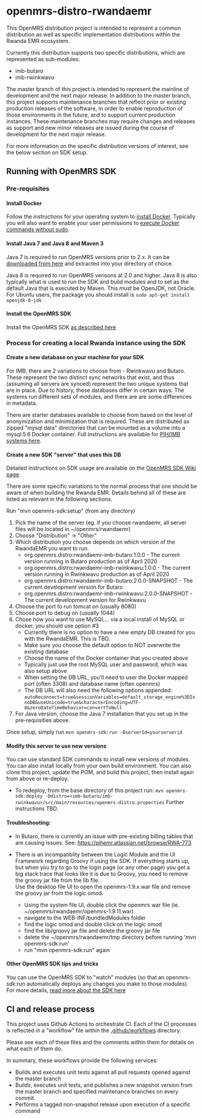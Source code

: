 openmrs-distro-rwandaemr
==========================

This OpenMRS distribution project is intended to represent a common distribution as well as specific implementation
distributions within the Rwanda EMR ecosystem.

Currently this distribution supports two specific distributions, which are represented as sub-modules:
* imb-butaro
* imb-rwinkwavu

The master branch of this project is intended to represent the mainline of development and the next major release.
In addition to the master branch, this project supports maintenance branches that reflect prior or existing production
releases of the software, in order to enable reproduction of those environments in the future, and to support
current production instances.  These maintenance branches may require changes and releases as support and new minor releases
are issued during the course of development for the next major release.

For more information on the specific distribution versions of interest, see the below section on SDK setup.

## Running with OpenMRS SDK

### Pre-requisites

#### Install Docker

Follow the instructions for your operating system to [install Docker](https://docs.docker.com/engine/install/ubuntu/).
Typically you will also want to enable your user permissions to [execute Docker commands without sudo](https://docs.docker.com/engine/install/linux-postinstall/).

#### Install Java 7 and Java 8 and Maven 3

Java 7 is required to run OpenMRS versions prior to 2.x.  It can be 
[downloaded from here](https://www.oracle.com/java/technologies/javase/javase7-archive-downloads.html) 
and extracted into your directory of choice.

Java 8 is required to run OpenMRS verisons at 2.0 and higher.  Java 8 is also typically what is used to run the SDK 
and build modules and to set as the default Java that is executed by Maven.  This _must_ be OpenJDK, not Oracle.
For Ubuntu users, the package you should install is ```sudo apt-get install openjdk-8-jdk```

#### Install the OpenMRS SDK

Install the OpenMRS SDK [as described here](https://wiki.openmrs.org/display/docs/OpenMRS+SDK#OpenMRSSDK-Installation)

### Process for creating a local Rwanda instance using the SDK

#### Create a new database on your machine for your SDK

For IMB, there are 2 variations to choose from - Rwinkwavu and Butaro.  These represent the two distinct sync networks
that exist, and thus (assuming all servers are synced) represent the two unique systems that are in place.  Due to history,
these databases differ in certain ways.  The systems run different sets of modules, and there are are some differences in 
metadata.

There are starter databases available to choose from based on the level of anonymization and minimization that is required.
These are distributed as zipped "mysql data" directories that can be mounted as a volume into a mysql:5.6 Docker container.
Full instructions are available for [PIH/IMB systems here](https://pihemr.atlassian.net/wiki/x/goCRIQ).

#### Create a new SDK "server" that uses this DB

Detailed instructions on SDK usage are available on the [OpenMRS SDK Wiki page](https://wiki.openmrs.org/display/docs/OpenMRS+SDK). 

There are some specific variations to the normal process that one should be aware of when building the Rwanda EMR.
Details behind all of these are listed as relevant in the following sections.

Run "mvn openmrs-sdk:setup" (from any directory)
1. Pick the name of the server (eg. if you choose rwandaemr, all server files will be located in ~/openmrs/rwandaemr)
2. Choose "Distribution" -> "Other"
3. Which distribution you choose depends on which version of the RwandaEMR you want to run.
   * org.openmrs.distro:rwandaemr-imb-butaro:1.0.0 - The current version running in Butaro production as of April 2020
   * org.openmrs.distro:rwandaemr-imb-rwinkwavu:1.0.0 - The current version running in Rwinkwavu production as of April 2020
   * org.openmrs.distro:rwandaemr-imb-butaro:2.0.0-SNAPSHOT - The current development version for Butaro
   * org.openmrs.distro:rwandaemr-imb-rwinkwavu:2.0.0-SNAPSHOT - The current development version for Rwinkwavu
4. Choose the port to run tomcat on (usually 8080)
5. Choose port to debug on (usually 1044)
6. Chose how you want to use MySQL... via a local install of MySQL or docker, you should use option #3
   * Currently there is no option to have a new empty DB created for you with the RwandaEMR.  This is TBD.
   * Make sure you choose the default option to NOT overwrite the existing database
   * Choose the name of the Docker container that you created above
   * Typically just use the root MySQL user and password, which was also setup above
   * When setting the DB URL, you'll need to user the Docker mapped port (often 3308) and database name (often openmrs)
   * The DB URL will also need the following options appended:
   ```autoReconnect=true&sessionVariables=default_storage_engine%3DInnoDB&useUnicode=true&characterEncoding=UTF-8&zeroDateTimeBehavior=convertToNull```
7. For Java version, choose the Java 7 installation that you set up in the pre-requisities above.

Once setup, simply run ```mvn openmrs-sdk:run -DserverId=yourserverid```

#### Modify this server to use new versions

You can use standard SDK commands to install new versions of modules.
You can also install locally from your own build environment.
You can also clone this project, update the POM, and build this project, then install again from above or re-deploy.
* To redeploy, from the base directory of this project run: ```mvn openmrs-sdk:deploy -Ddistro=<imb-butaro/imb-rwinkwavu>/src/main/resources/openmrs-distro.properties```
Further instructions TBD.

#### Troubleshooting:

* In Butaro, there is currently an issue with pre-existing billing tables that are causing issues.
  See:  https://pihemr.atlassian.net/browse/RWA-773

* There is an incompatiblity between the Logic Module and the UI Framework regarding Groovy if using the SDK. 
  If everything starts up, but when you try to go to the login page (or any other page) you get a big stack trace 
  that looks like it is due to Groovy, you need to remove the groovy jar file from the lib file.  
  Use the desktop file UI to open the openmrs-1.9.x.war file and remove the groovy jar from the logic omod.
   - Using the system file UI, double click the openmrs war file (ie. ~/openmrs/rwandaemr/openmrs-1.9.11.war)
   - navigate to the WEB-INF/bundledModules folder
   - find the logic omod and double click on the logic omod
   - find the lib/groovy jar file and delete the groovy jar file
   - delete the ~/openmrs/rwandaemr/tmp directory before running 'mvn openmrs-sdk:run'
   - run "mvn openmrs-sdk:run" again


#### Other OpenMRS SDK tips and tricks

You can use the OpenMRS SDK to "watch" modules (so that an openmrs-sdk:run automatically deploys any changes you make to those modules).  
For more details, [read more about the SDK here](https://wiki.openmrs.org/display/docs/OpenMRS+SDK#OpenMRSSDK-Installation)

## CI and release process

This project uses Github Actions to orchestrate CI.  Each of the CI processes is reflected in a "workflow" file
within the [.github/workflows](.github/workflows) directory.

Please see each of these files and the comments within them for details on what each of them do.

In summary, these workflows provide the following services:

* Builds and executes unit tests against all pull requests opened against the master branch
* Builds, executes unit tests, and publishes a new snapshot version from the master branch and specified maintenance branches on every commit.
* Performs a tagged non-snapshot release upon execution of a specific command
